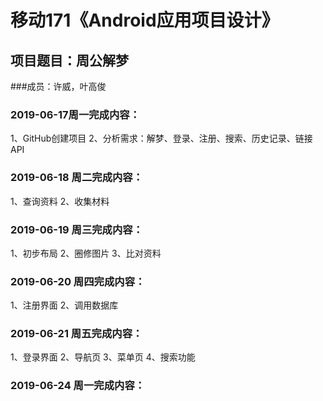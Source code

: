 # 移动171《Android应用项目设计》
## 项目题目：周公解梦
###成员：许威，叶高俊
### 2019-06-17周一完成内容：
1、GitHub创建项目
2、分析需求：解梦、登录、注册、搜索、历史记录、链接API


### 2019-06-18 周二完成内容：
1、查询资料
2、收集材料


### 2019-06-19 周三完成内容：
1、初步布局
2、圈修图片
3、比对资料
### 2019-06-20 周四完成内容：
1、注册界面
2、调用数据库
### 2019-06-21 周五完成内容：
1、登录界面
2、导航页
3、菜单页
4、搜索功能
### 2019-06-24 周一完成内容：


